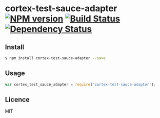 # cortex-test-sauce-adapter [![NPM version](https://badge.fury.io/js/cortex-test-sauce-adapter.svg)](http://badge.fury.io/js/cortex-test-sauce-adapter) [![Build Status](https://travis-ci.org/supersheep/cortex-test-sauce-adapter.svg?branch=master)](https://travis-ci.org/supersheep/cortex-test-sauce-adapter) [![Dependency Status](https://gemnasium.com/supersheep/cortex-test-sauce-adapter.svg)](https://gemnasium.com/supersheep/cortex-test-sauce-adapter)

<!-- description -->

## Install

```bash
$ npm install cortex-test-sauce-adapter --save
```

## Usage

```js
var cortex_test_sauce_adapter = require('cortex-test-sauce-adapter');
```

## Licence

MIT
<!-- do not want to make nodeinit to complicated, you can edit this whenever you want. -->